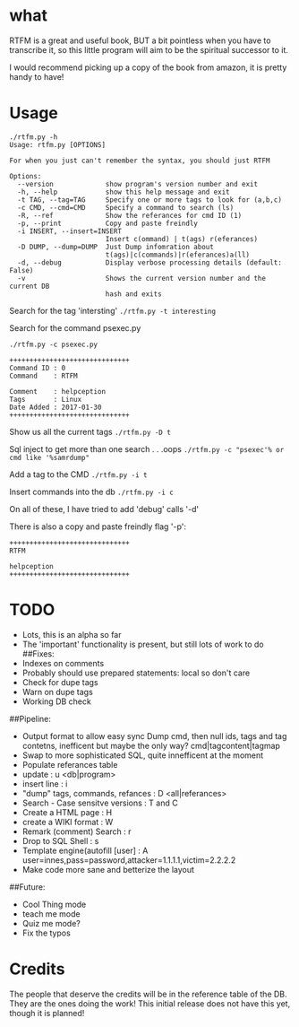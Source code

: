 #  what 
RTFM is a great and useful book, BUT a bit pointless when you have to transcribe it, so this little program will aim to be the spiritual successor to it.

I would recommend picking up a copy of the book from amazon, it is pretty handy to have!

# Usage 
```
./rtfm.py -h 
Usage: rtfm.py [OPTIONS]

For when you just can't remember the syntax, you should just RTFM

Options:
  --version             show program's version number and exit
  -h, --help            show this help message and exit
  -t TAG, --tag=TAG     Specify one or more tags to look for (a,b,c)
  -c CMD, --cmd=CMD     Specify a command to search (ls)
  -R, --ref             Show the referances for cmd ID (1)
  -p, --print           Copy and paste freindly
  -i INSERT, --insert=INSERT
                        Insert c(ommand) | t(ags) r(eferances)
  -D DUMP, --dump=DUMP  Just Dump infomration about
                        t(ags)|c(commands)|r(eferances)a(ll)
  -d, --debug           Display verbose processing details (default: False)
  -v                    Shows the current version number and the current DB
                        hash and exits
```

Search for the tag 'intersting'
`./rtfm.py -t interesting`


Search for the command psexec.py
```
./rtfm.py -c psexec.py

++++++++++++++++++++++++++++++
Command ID : 0
Command    : RTFM

Comment    : helpception
Tags       : Linux
Date Added : 2017-01-30
++++++++++++++++++++++++++++++
```

Show us all the current tags
`./rtfm.py -D t`

Sql inject to get more than one search . . .oops
`./rtfm.py -c "psexec'% or cmd like '%samrdump"`


Add a tag to the CMD
`./rtfm.py -i t`


Insert commands into the db
`./rtfm.py -i c`

On all of these, I have tried to add 'debug' calls '-d'

There is also a copy and paste freindly flag '-p':
```
++++++++++++++++++++++++++++++
RTFM

helpception
++++++++++++++++++++++++++++++
```
# TODO 
 * Lots, this is an alpha so far
 * The 'important' functionality is present, but still lots of work to do
##Fixes:
  * Indexes on comments
  * Probably should use prepared statements: local so don't care
  * Check for dupe tags
  * Warn on dupe tags
  * Working DB check

##Pipeline:
  * Output format to allow easy sync
     Dump cmd, then null ids, tags and tag contetns, inefficent but maybe the only way?
     cmd|tagcontent|tagmap
  * Swap to more sophisticated SQL, quite innefficent at the moment
  * Populate referances table
  * update                   : u <db|program>
  * insert line               : i <Referance>
  * "dump" tags, commands, refances : D <all|referances>
  * Search - Case sensitve versions : T and C 
  * Create a HTML page           : H
  * create a WIKI format           : W
  * Remark (comment)  Search          : r
  * Drop to SQL Shell               : s
  * Template engine(autofill [user] : A user=innes,pass=password,attacker=1.1.1.1,victim=2.2.2.2
  * Make code more sane and betterize the layout 

##Future:
  * Cool Thing mode
  * teach me mode
  * Quiz me mode? 
  * Fix the typos

# Credits 
The people that deserve the credits will be in the reference table of the DB. They are the ones doing the work!
This initial release does not have this yet, though it is planned!

